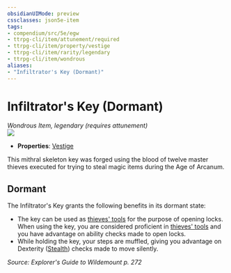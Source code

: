 ```yaml
---
obsidianUIMode: preview
cssclasses: json5e-item
tags:
- compendium/src/5e/egw
- ttrpg-cli/item/attunement/required
- ttrpg-cli/item/property/vestige
- ttrpg-cli/item/rarity/legendary
- ttrpg-cli/item/wondrous
aliases: 
- "Infiltrator's Key (Dormant)"
---
```

# Infiltrator's Key (Dormant)
*Wondrous Item, legendary (requires attunement)*  
![](/3-Mechanics/CLI/items/img/infiltrators-key.webp#right)  

- **Properties**: [Vestige](/3-Mechanics/CLI/rules/item-properties.md#Vestige)

This mithral skeleton key was forged using the blood of twelve master thieves executed for trying to steal magic items during the Age of Arcanum.

## Dormant

The Infiltrator's Key grants the following benefits in its dormant state:

- The key can be used as [thieves' tools](/3-Mechanics/CLI/items/thieves-tools.md) for the purpose of opening locks. When using the key, you are considered proficient in [thieves' tools](/3-Mechanics/CLI/items/thieves-tools.md) and you have advantage on ability checks made to open locks.  
- While holding the key, your steps are muffled, giving you advantage on Dexterity ([Stealth](/3-Mechanics/CLI/rules/skills.md#Stealth)) checks made to move silently.  

*Source: Explorer's Guide to Wildemount p. 272*